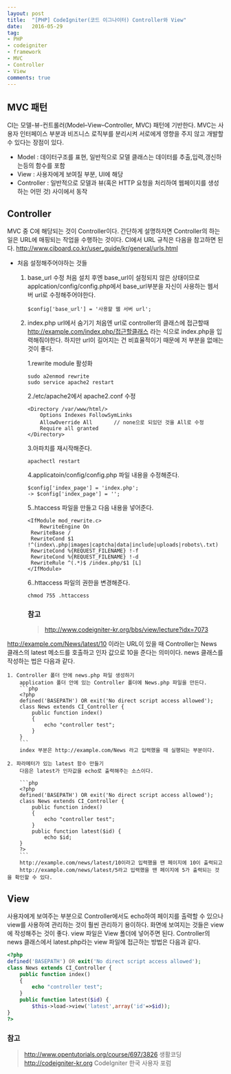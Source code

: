 ```yaml
---
layout: post
title:  "[PHP] CodeIgniter(코드 이그나이터) Controller와 View"
date:   2016-05-29
tag:
- PHP
- codeigniter
- framework
- MVC
- Controller
- View
comments: true
---
```


## MVC 패턴
CI는 모델-뷰-컨트롤러(Model–View–Controller, MVC) 패턴에 기반한다.
MVC는 사용자 인터페이스 부분과 비즈니스 로직부를 분리시켜 서로에게 영향을 주지 않고 개발할 수 있다는 장점이 있다.

- Model : 데이터구조를 표현, 일반적으로 모델 클래스는 데이터를 추출,입력,갱신하는등의 함수를 포함
- View : 사용자에게 보여질 부분, UI에 해당
- Controller : 일반적으로 모델과 뷰(혹은 HTTP 요청을 처리하여 웹페이지를 생성하는 어떤 것) 사이에서 동작

## Controller

MVC 중 C에 해당되는 것이 Controller이다.
간단하게 설명하자면 Controller의 하는 일은 URL에 매핑되는 작업을 수행하는 것이다.
CI에서 URL 규칙은 다음을 참고하면 된다.
http://www.ciboard.co.kr/user_guide/kr/general/urls.html

* 처음 설정해주어야하는 것들

	1. base_url 수정 
		처음 설치 후엔 base_url이 설정되지 않은 상태이므로 applcation/config/config.php에서 base_url부분을 자신이 사용하는 웹서버 url로 수정해주어야한다.

		```
		$config['base_url'] = '사용할 웹 서버 url';
		```

	2. index.php url에서 숨기기
		처음엔 url로 controller의 클래스에 접근할때 http://example.com/index.php/접근할클래스 라는 식으로 index.php을 입력해줘야한다.
		하지만 url이 길어지는 건 비효율적이기 때문에 저 부분을 없애는 것이 좋다.
	
		1.rewrite module 활성화

		```
		sudo a2enmod rewrite
		sudo service apache2 restart
		```

		2./etc/apache2에서 apache2.conf 수정 

		```
		<Directory /var/www/html/>
			Options Indexes FollowSymLinks
			AllowOverride All 		// none으로 되있던 것을 All로 수정
			Require all granted
		</Directory>
		```

		3.아파치를 재시작해준다.

		```
		apachectl restart
		```

		4.applicatoin/config/config.php 파일 내용을 수정해준다.

		```
		$config['index_page'] = 'index.php';
		-> $config['index_page'] = '';
		```

		5..htaccess 파일을 만들고 다음 내용을 넣어준다.

		```
		<IfModule mod_rewrite.c>
		    RewriteEngine On
		 RewriteBase /
		 RewriteCond $1 !^(index\.php|images|captcha|data|include|uploads|robots\.txt)
		 RewriteCond %{REQUEST_FILENAME} !-f
		 RewriteCond %{REQUEST_FILENAME} !-d
		 RewriteRule ^(.*)$ /index.php/$1 [L]
		</IfModule>
		```

		6..httaccess 파일의 권한을 변경해준다.
		
		```
		chmod 755 .httaccess
		```

		### 참고
		> http://www.codeigniter-kr.org/bbs/view/lecture?idx=7073


http://example.com/News/latest/10 이라는 URL이 있을 때
Controller는 News 클래스의 latest 메소드를 호출하고 인자 값으로 10을 준다는 의미이다. news 클래스를 작성하는 법은 다음과 같다.

	1. Controller 폴더 안에 news.php 파일 생성하기
		application 폴더 안에 있는 Controller 폴더에 News.php 파일을 만든다.
		```php
		<?php
		defined('BASEPATH') OR exit('No direct script access allowed');
		class News extends CI_Controller {
			public function index()
			{
				echo "controller test";
			}
		}
		```
		index 부분은 http://example.com/News 라고 입력했을 때 실행되는 부분이다.

	2. 파라메터가 있는 latest 함수 만들기
		다음은 latest가 인자값을 echo로 출력해주는 소스이다.

		```php
		<?php
		defined('BASEPATH') OR exit('No direct script access allowed');
		class News extends CI_Controller {
			public function index()
			{
				echo "controller test";
			}
			public function latest($id) {
				echo $id;
		}
		?>
		```
		http://example.com/news/latest/10이라고 입력했을 땐 페이지에 10이 출력되고
		http://example.com/news/latest/5라고 입력했을 땐 페이지에 5가 출력되는 것을 확인할 수 있다.

## View

사용자에게 보여주는 부분으로 Controller에서도 echo하여 페이지를 출력할 수 있으나 view를 사용하여 관리하는 것이 훨씬 관리하기 용이하다.
화면에 보여지는 것들은 view에 작성해주는 것이 좋다.
view 파일은 View 폴더에 넣어주면 된다.
Controller의 news 클래스에서 latest.php라는 view 파일에 접근하는 방법은 다음과 같다.

```php
<?php
defined('BASEPATH') OR exit('No direct script access allowed');
class News extends CI_Controller {
	public function index()
	{
		echo "controller test";
	}
	public function latest($id) {
		$this->load->view('latest',array('id'=>$id));
}
?>
```


 ### 참고
 > http://www.opentutorials.org/course/697/3826 생활코딩
 > http://codeigniter-kr.org CodeIgniter 한국 사용자 포럼


